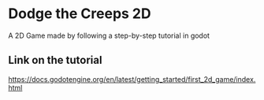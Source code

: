 # Dodge the Creeps 2D

A 2D Game made by following a step-by-step tutorial in godot

## Link on the tutorial
https://docs.godotengine.org/en/latest/getting_started/first_2d_game/index.html

